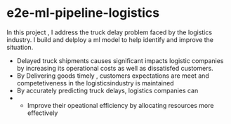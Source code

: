 # e2e-ml-pipeline-logistics
In this project , I address the truck delay problem faced by the logistics industry. I build and delploy a ml model to help identify and improve the situation.

- Delayed truck shipments causes significant impacts logistic companies by increasing its operational costs as well as dissatisfed customers.
- By Delivering goods timely , customers expectations are meet and competetiveness in the logisticsindustry is maintained
- By accurately predicting truck delays, logistics companies can
- - Improve  their opeational efficiency by allocating resources more effectively
